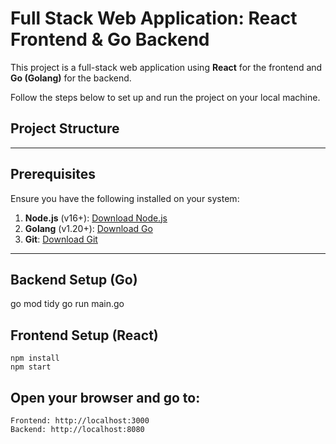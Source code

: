 # Full Stack Web Application: React Frontend & Go Backend

This project is a full-stack web application using **React** for the frontend and **Go (Golang)** for the backend. 

Follow the steps below to set up and run the project on your local machine.

## Project Structure

---

## **Prerequisites**

Ensure you have the following installed on your system:

1. **Node.js** (v16+): [Download Node.js](https://nodejs.org/)
2. **Golang** (v1.20+): [Download Go](https://golang.org/)
3. **Git**: [Download Git](https://git-scm.com/)

---

## **Backend Setup (Go)**
   go mod tidy
   go run main.go

## **Frontend Setup (React)**
    npm install
    npm start

## **Open your browser and go to:**
    Frontend: http://localhost:3000
    Backend: http://localhost:8080

